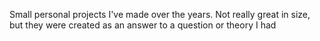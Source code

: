 Small personal projects I've made over the years. Not really great in size, but they were created as an answer to a question or theory I had
